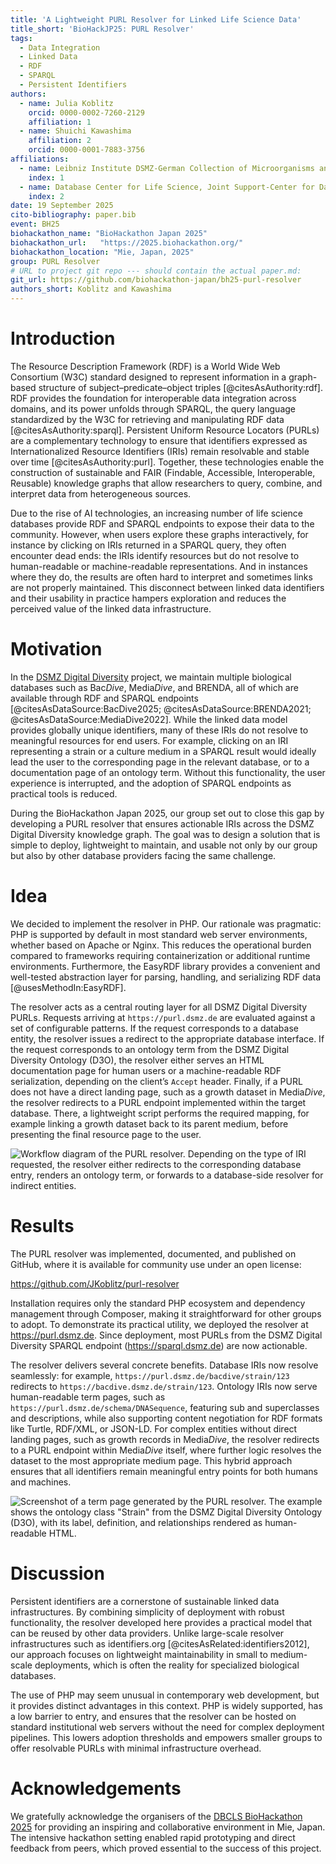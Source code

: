 ```yaml
---
title: 'A Lightweight PURL Resolver for Linked Life Science Data'
title_short: 'BioHackJP25: PURL Resolver'
tags:
  - Data Integration
  - Linked Data
  - RDF
  - SPARQL
  - Persistent Identifiers
authors:
  - name: Julia Koblitz
    orcid: 0000-0002-7260-2129
    affiliation: 1
  - name: Shuichi Kawashima
    affiliation: 2
    orcid: 0000-0001-7883-3756
affiliations:
  - name: Leibniz Institute DSMZ-German Collection of Microorganisms and Cell Cultures
    index: 1
  - name: Database Center for Life Science, Joint Support-Center for Data Science Research, Research Organization of Information and Systems
    index: 2
date: 19 September 2025
cito-bibliography: paper.bib
event: BH25
biohackathon_name: "BioHackathon Japan 2025"
biohackathon_url:   "https://2025.biohackathon.org/"
biohackathon_location: "Mie, Japan, 2025"
group: PURL Resolver
# URL to project git repo --- should contain the actual paper.md:
git_url: https://github.com/biohackathon-japan/bh25-purl-resolver
authors_short: Koblitz and Kawashima
---
```



# Introduction

The Resource Description Framework (RDF) is a World Wide Web Consortium (W3C) standard designed to represent information in a graph-based structure of subject–predicate–object triples [@citesAsAuthority:rdf]. RDF provides the foundation for interoperable data integration across domains, and its power unfolds through SPARQL, the query language standardized by the W3C for retrieving and manipulating RDF data [@citesAsAuthority:sparql]. Persistent Uniform Resource Locators (PURLs) are a complementary technology to ensure that identifiers expressed as Internationalized Resource Identifiers (IRIs) remain resolvable and stable over time [@citesAsAuthority:purl]. Together, these technologies enable the construction of sustainable and FAIR (Findable, Accessible, Interoperable, Reusable) knowledge graphs that allow researchers to query, combine, and interpret data from heterogeneous sources.

Due to the rise of AI technologies, an increasing number of life science databases provide RDF and SPARQL endpoints to expose their data to the community. However, when users explore these graphs interactively, for instance by clicking on IRIs returned in a SPARQL query, they often encounter dead ends: the IRIs identify resources but do not resolve to human-readable or machine-readable representations. And in instances where they do, the results are often hard to interpret and sometimes links are not properly maintained. 
This disconnect between linked data identifiers and their usability in practice hampers exploration and reduces the perceived value of the linked data infrastructure.

# Motivation

In the [DSMZ Digital Diversity](https://hub.dsmz.de) project, we maintain multiple biological databases such as Bac*Dive*, Media*Dive*, and BRENDA, all of which are available through RDF and SPARQL endpoints [@citesAsDataSource:BacDive2025; @citesAsDataSource:BRENDA2021; @citesAsDataSource:MediaDive2022]. While the linked data model provides globally unique identifiers, many of these IRIs do not resolve to meaningful resources for end users. For example, clicking on an IRI representing a strain or a culture medium in a SPARQL result would ideally lead the user to the corresponding page in the relevant database, or to a documentation page of an ontology term. Without this functionality, the user experience is interrupted, and the adoption of SPARQL endpoints as practical tools is reduced.

During the BioHackathon Japan 2025, our group set out to close this gap by developing a PURL resolver that ensures actionable IRIs across the DSMZ Digital Diversity knowledge graph. The goal was to design a solution that is simple to deploy, lightweight to maintain, and usable not only by our group but also by other database providers facing the same challenge.

# Idea

We decided to implement the resolver in PHP. Our rationale was pragmatic: PHP is supported by default in most standard web server environments, whether based on Apache or Nginx. This reduces the operational burden compared to frameworks requiring containerization or additional runtime environments. Furthermore, the EasyRDF library provides a convenient and well-tested abstraction layer for parsing, handling, and serializing RDF data [@usesMethodIn:EasyRDF].

The resolver acts as a central routing layer for all DSMZ Digital Diversity PURLs. Requests arriving at `https://purl.dsmz.de` are evaluated against a set of configurable patterns. If the request corresponds to a database entity, the resolver issues a redirect to the appropriate database interface. If the request corresponds to an ontology term from the DSMZ Digital Diversity Ontology (D3O), the resolver either serves an HTML documentation page for human users or a machine-readable RDF serialization, depending on the client’s `Accept` header. Finally, if a PURL does not have a direct landing page, such as a growth dataset in Media*Dive*, the resolver redirects to a PURL endpoint implemented within the target database. There, a lightweight script performs the required mapping, for example linking a growth dataset back to its parent medium, before presenting the final resource page to the user.

![Workflow diagram of the PURL resolver. 
Depending on the type of IRI requested, the resolver either redirects to the corresponding database entry, 
renders an ontology term, or forwards to a database-side resolver for indirect entities.](purl-flowchart.png)


# Results

The PURL resolver was implemented, documented, and published on GitHub, where it is available for community use under an open license:

<https://github.com/JKoblitz/purl-resolver>

Installation requires only the standard PHP ecosystem and dependency management through Composer, making it straightforward for other groups to adopt. To demonstrate its practical utility, we deployed the resolver at <https://purl.dsmz.de>. Since deployment, most PURLs from the DSMZ Digital Diversity SPARQL endpoint (<https://sparql.dsmz.de>) are now actionable.

The resolver delivers several concrete benefits. Database IRIs now resolve seamlessly: for example, `https://purl.dsmz.de/bacdive/strain/123` redirects to `https://bacdive.dsmz.de/strain/123`. Ontology IRIs now serve human-readable term pages, such as `https://purl.dsmz.de/schema/DNASequence`, featuring sub and superclasses and descriptions, while also supporting content negotiation for RDF formats like Turtle, RDF/XML, or JSON-LD. For complex entities without direct landing pages, such as growth records in Media*Dive*, the resolver redirects to a PURL endpoint within Media*Dive* itself, where further logic resolves the dataset to the most appropriate medium page. This hybrid approach ensures that all identifiers remain meaningful entry points for both humans and machines.

![Screenshot of a term page generated by the PURL resolver. 
The example shows the ontology class "Strain" from the DSMZ Digital Diversity Ontology (D3O), 
with its label, definition, and relationships rendered as human-readable HTML.](purl-screenshot.png)


# Discussion

Persistent identifiers are a cornerstone of sustainable linked data infrastructures. By combining simplicity of deployment with robust functionality, the resolver developed here provides a practical model that can be reused by other data providers. Unlike large-scale resolver infrastructures such as identifiers.org [@citesAsRelated:identifiers2012], our approach focuses on lightweight maintainability in small to medium-scale deployments, which is often the reality for specialized biological databases.

The use of PHP may seem unusual in contemporary web development, but it provides distinct advantages in this context. PHP is widely supported, has a low barrier to entry, and ensures that the resolver can be hosted on standard institutional web servers without the need for complex deployment pipelines. This lowers adoption thresholds and empowers smaller groups to offer resolvable PURLs with minimal infrastructure overhead.

# Acknowledgements

We gratefully acknowledge the organisers of the [DBCLS BioHackathon 2025](https://2025.biohackathon.org/) for providing an inspiring and collaborative environment in Mie, Japan. The intensive hackathon setting enabled rapid prototyping and direct feedback from peers, which proved essential to the success of this project.